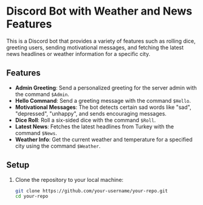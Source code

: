 # Discord Bot with Weather and News Features

This is a Discord bot that provides a variety of features such as rolling dice, greeting users, sending motivational messages, and fetching the latest news headlines or weather information for a specific city.

## Features

- **Admin Greeting**: Send a personalized greeting for the server admin with the command `$Admin`.
- **Hello Command**: Send a greeting message with the command `$Hello`.
- **Motivational Messages**: The bot detects certain sad words like "sad", "depressed", "unhappy", and sends encouraging messages.
- **Dice Roll**: Roll a six-sided dice with the command `$Roll`.
- **Latest News**: Fetches the latest headlines from Turkey with the command `$News`.
- **Weather Info**: Get the current weather and temperature for a specified city using the command `$Weather`.

## Setup

1. Clone the repository to your local machine:
   ```bash
   git clone https://github.com/your-username/your-repo.git
   cd your-repo
